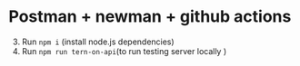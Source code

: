 # Postman + newman + github actions
3. Run `npm i` (install node.js dependencies)
4. Run `npm run tern-on-api`(to run testing server locally )

